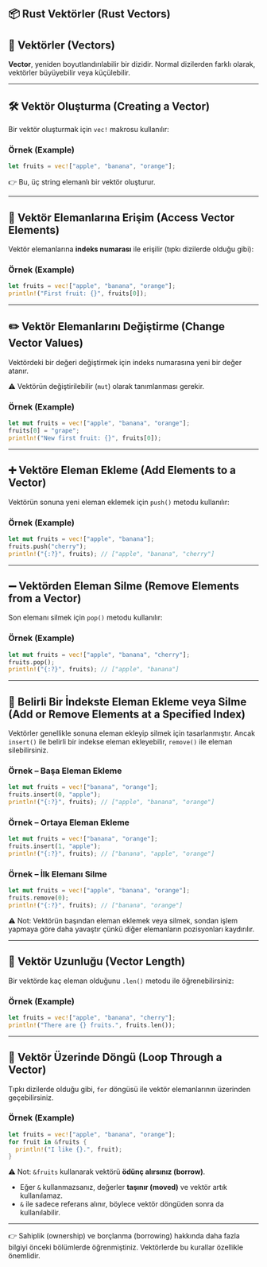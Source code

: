 ## 📦 Rust Vektörler (Rust Vectors)

## 📌 Vektörler (Vectors)

**Vector**, yeniden boyutlandırılabilir bir dizidir.
Normal dizilerden farklı olarak, vektörler büyüyebilir veya küçülebilir.

---

## 🛠️ Vektör Oluşturma (Creating a Vector)

Bir vektör oluşturmak için `vec!` makrosu kullanılır:

### Örnek (Example)

```rust
let fruits = vec!["apple", "banana", "orange"];
```

👉 Bu, üç string elemanlı bir vektör oluşturur.

---

## 🎯 Vektör Elemanlarına Erişim (Access Vector Elements)

Vektör elemanlarına **indeks numarası** ile erişilir (tıpkı dizilerde olduğu gibi):

### Örnek (Example)

```rust
let fruits = vec!["apple", "banana", "orange"];
println!("First fruit: {}", fruits[0]);
```

---

## ✏️ Vektör Elemanlarını Değiştirme (Change Vector Values)

Vektördeki bir değeri değiştirmek için indeks numarasına yeni bir değer atanır.

⚠️ Vektörün değiştirilebilir (`mut`) olarak tanımlanması gerekir.

### Örnek (Example)

```rust
let mut fruits = vec!["apple", "banana", "orange"];
fruits[0] = "grape";
println!("New first fruit: {}", fruits[0]);
```

---

## ➕ Vektöre Eleman Ekleme (Add Elements to a Vector)

Vektörün sonuna yeni eleman eklemek için `push()` metodu kullanılır:

### Örnek (Example)

```rust
let mut fruits = vec!["apple", "banana"];
fruits.push("cherry");
println!("{:?}", fruits); // ["apple", "banana", "cherry"]
```

---

## ➖ Vektörden Eleman Silme (Remove Elements from a Vector)

Son elemanı silmek için `pop()` metodu kullanılır:

### Örnek (Example)

```rust
let mut fruits = vec!["apple", "banana", "cherry"];
fruits.pop();
println!("{:?}", fruits); // ["apple", "banana"]
```

---

## 📍 Belirli Bir İndekste Eleman Ekleme veya Silme (Add or Remove Elements at a Specified Index)

Vektörler genellikle sonuna eleman ekleyip silmek için tasarlanmıştır.
Ancak `insert()` ile belirli bir indekse eleman ekleyebilir, `remove()` ile eleman silebilirsiniz.

### Örnek – Başa Eleman Ekleme

```rust
let mut fruits = vec!["banana", "orange"];
fruits.insert(0, "apple");
println!("{:?}", fruits); // ["apple", "banana", "orange"]
```

### Örnek – Ortaya Eleman Ekleme

```rust
let mut fruits = vec!["banana", "orange"];
fruits.insert(1, "apple");
println!("{:?}", fruits); // ["banana", "apple", "orange"]
```

### Örnek – İlk Elemanı Silme

```rust
let mut fruits = vec!["apple", "banana", "orange"];
fruits.remove(0);
println!("{:?}", fruits); // ["banana", "orange"]
```

⚠️ Not: Vektörün başından eleman eklemek veya silmek, sondan işlem yapmaya göre daha yavaştır çünkü diğer elemanların pozisyonları kaydırılır.

---

## 📏 Vektör Uzunluğu (Vector Length)

Bir vektörde kaç eleman olduğunu `.len()` metodu ile öğrenebilirsiniz:

### Örnek (Example)

```rust
let fruits = vec!["apple", "banana", "cherry"];
println!("There are {} fruits.", fruits.len());
```

---

## 🔄 Vektör Üzerinde Döngü (Loop Through a Vector)

Tıpkı dizilerde olduğu gibi, `for` döngüsü ile vektör elemanlarının üzerinden geçebilirsiniz.

### Örnek (Example)

```rust
let fruits = vec!["apple", "banana", "orange"];
for fruit in &fruits {
  println!("I like {}.", fruit);
}
```

⚠️ Not: `&fruits` kullanarak vektörü **ödünç alırsınız (borrow)**.

* Eğer `&` kullanmazsanız, değerler **taşınır (moved)** ve vektör artık kullanılamaz.
* `&` ile sadece referans alınır, böylece vektör döngüden sonra da kullanılabilir.

---

👉 Sahiplik (ownership) ve borçlanma (borrowing) hakkında daha fazla bilgiyi önceki bölümlerde öğrenmiştiniz.
Vektörlerde bu kurallar özellikle önemlidir.
